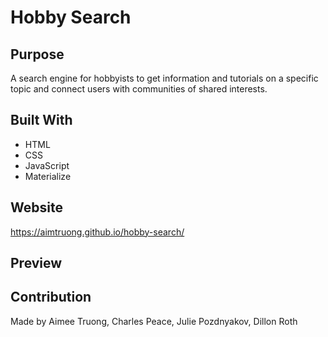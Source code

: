 # Hobby Search

## Purpose
A search engine for hobbyists to get information and tutorials on a specific topic and connect users with communities of shared interests.

## Built With
* HTML
* CSS
* JavaScript
* Materialize

## Website
https://aimtruong.github.io/hobby-search/

## Preview

## Contribution
Made by Aimee Truong, Charles Peace, Julie Pozdnyakov, Dillon Roth
